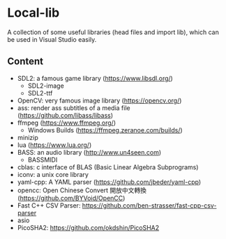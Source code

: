 # Local-lib

A collection of some useful libraries (head files and import lib), which can be used in Visual Studio easily.

## Content

- SDL2: a famous game library (<https://www.libsdl.org/>)
  - SDL2-image
  - SDL2-ttf
- OpenCV: very famous image library (<https://opencv.org/>)
- ass: render ass subtitles of a media file (<https://github.com/libass/libass>)
- ffmpeg (<https://www.ffmpeg.org/>)
  - Windows Builds (<https://ffmpeg.zeranoe.com/builds/>)
- minizip
- lua (<https://www.lua.org/>)
- BASS: an audio library (<http://www.un4seen.com>)
  - BASSMIDI
- cblas: c interface of BLAS (Basic Linear Algebra Subprograms)
- iconv: a unix core library
- yaml-cpp: A YAML parser (<https://github.com/jbeder/yaml-cpp>)
- opencc: Open Chinese Convert 開放中文轉換 (<https://github.com/BYVoid/OpenCC>)
- Fast C++ CSV Parser: <https://github.com/ben-strasser/fast-cpp-csv-parser>
- asio
- PicoSHA2: <https://github.com/okdshin/PicoSHA2>
